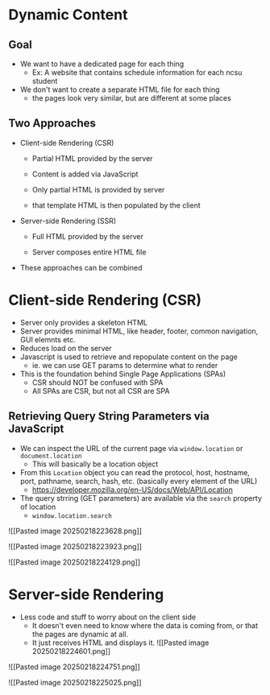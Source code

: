# Dynamic Content

## Goal
- We want to have a dedicated page for each thing
	- Ex: A website that contains schedule information for each ncsu student
- We don't want to create a separate HTML file for each thing
	- the pages look very similar, but are different at some places

## Two Approaches
- Client-side Rendering (CSR)
	- Partial HTML provided by the server
	- Content is added via JavaScript

	- Only partial HTML is provided by server
	- that template HTML is then populated by the client
- Server-side Rendering (SSR)
	- Full HTML provided by the server

	- Server composes entire HTML file

- These approaches can be combined

# Client-side Rendering (CSR)

- Server only provides a skeleton HTML
- Server provides minimal HTML, like header, footer, common navigation, GUI elemnts etc.
- Reduces load on the server
- Javascript is used to retrieve and repopulate content on the page
	- ie. we can use GET params to determine what to render
- This is the foundation behind Single Page Applications (SPAs)
	- CSR should NOT be confused with SPA
	- All SPAs are CSR, but not all CSR are SPA

## Retrieving Query String Parameters via JavaScript

- We can inspect the URL of the current page via `window.location` or `document.location`
	- This will basically be a location object
- From this `Location` object you can read the protocol, host, hostname, port, pathname, search, hash, etc. (basically every element of the URL)
	- https://developer.mozilla.org/en-US/docs/Web/API/Location
- The query strring (GET parameters) are available via the `search` property of location
	- `window.location.search`

![[Pasted image 20250218223628.png]]

![[Pasted image 20250218223923.png]]

![[Pasted image 20250218224129.png]]


# Server-side Rendering

- Less code and stuff to worry about on the client side
	- It doesn't even need to know where the data is coming from, or that the pages are dynamic at all.
	- It just receives HTML and displays it.
![[Pasted image 20250218224601.png]]

![[Pasted image 20250218224751.png]]

![[Pasted image 20250218225025.png]]



